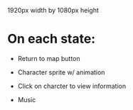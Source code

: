 1920px width by 1080px height

# On each state:

* Return to map button

* Character sprite w/ animation

* Click on charcter to view information

* Music
